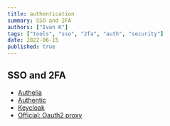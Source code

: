 ```yaml
---
title: authentication
summary: SSO and 2FA
authors: ["Ivan K"]
tags: ["tools", "sso", "2fa", "auth", "security"]
date: 2022-06-15
published: true
---
```


## SSO and 2FA

- [Authelia](https://www.authelia.com/)
- [Authentic](https://goauthentik.io/)
- [Keycloak](https://www.keycloak.org/)
- [Official: Oauth2 proxy](https://github.com/oauth2-proxy/oauth2-proxy)

